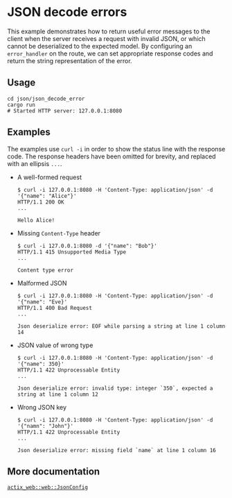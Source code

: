 # JSON decode errors

This example demonstrates how to return useful error messages to the client
when the server receives a request with invalid JSON, or which cannot be
deserialized to the expected model. By configuring an `error_handler` on the
route, we can set appropriate response codes and return the string
representation of the error.

## Usage

```shell
cd json/json_decode_error
cargo run
# Started HTTP server: 127.0.0.1:8080
```

## Examples

The examples use `curl -i` in order to show the status line with the response
code. The response headers have been omitted for brevity, and replaced with an
ellipsis `...`.

- A well-formed request

  ```shell
  $ curl -i 127.0.0.1:8080 -H 'Content-Type: application/json' -d '{"name": "Alice"}'
  HTTP/1.1 200 OK
  ...

  Hello Alice! 
  ```

- Missing `Content-Type` header

  ```shell
  $ curl -i 127.0.0.1:8080 -d '{"name": "Bob"}'
  HTTP/1.1 415 Unsupported Media Type
  ...

  Content type error
  ```

- Malformed JSON

  ```shell
  $ curl -i 127.0.0.1:8080 -H 'Content-Type: application/json' -d '{"name": "Eve}'
  HTTP/1.1 400 Bad Request
  ...

  Json deserialize error: EOF while parsing a string at line 1 column 14
  ```

- JSON value of wrong type

  ```shell
  $ curl -i 127.0.0.1:8080 -H 'Content-Type: application/json' -d '{"name": 350}'
  HTTP/1.1 422 Unprocessable Entity
  ...

  Json deserialize error: invalid type: integer `350`, expected a string at line 1 column 12
  ```

- Wrong JSON key

  ```shell
  $ curl -i 127.0.0.1:8080 -H 'Content-Type: application/json' -d '{"namn": "John"}'
  HTTP/1.1 422 Unprocessable Entity
  ...

  Json deserialize error: missing field `name` at line 1 column 16
  ```

## More documentation

[`actix_web::web::JsonConfig`](https://docs.rs/actix-web/latest/actix_web/web/struct.JsonConfig.html)
